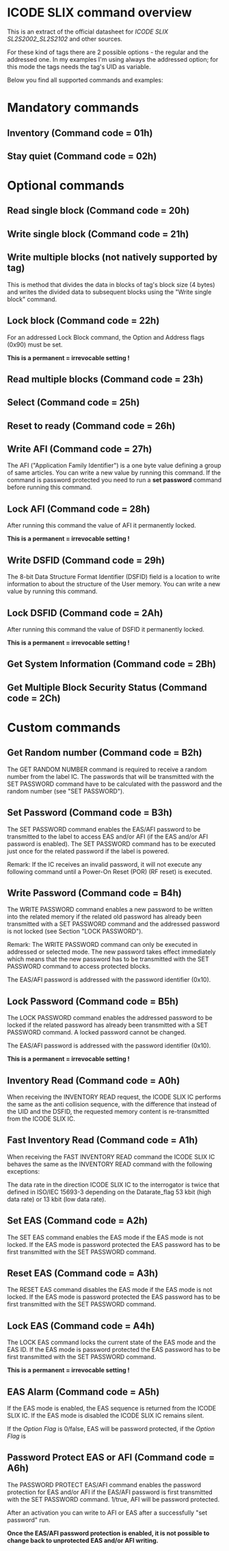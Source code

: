 # ICODE SLIX command overview

This is an extract of the official datasheet for *ICODE SLIX SL2S2002_SL2S2102* and other sources.

For these kind of tags there are 2 possible options - the regular and the addressed one. In my 
examples I'm using always the addressed option; for this mode the tags needs the tag's UID as 
variable.

Below you find all supported commands and examples:

# Mandatory commands

## Inventory (Command code = 01h)

## Stay quiet (Command code = 02h)

# Optional commands

## Read single block (Command code = 20h)

## Write single block (Command code = 21h)

## Write multiple blocks (not natively supported by tag)

This is method that divides the data in blocks of tag's block size (4 bytes) and writes the divided data to 
subsequent blocks using the "Write single block" command.

## Lock block (Command code = 22h)

For an addressed Lock Block command, the Option and Address flags (0x90) must be set.

**This is a permanent = irrevocable setting !**

## Read multiple blocks (Command code = 23h)

## Select (Command code = 25h)

## Reset to ready (Command code = 26h)

## Write AFI (Command code = 27h)

The AFI ("Application Family Identifier") is a one byte value defining a group of same articles. You can write 
a new value by running this command. If the command is password protected you need to run a **set password** command 
before running this command.

## Lock AFI (Command code = 28h)

After running this command the value of AFI it permanently locked.

**This is a permanent = irrevocable setting !**

## Write DSFID (Command code = 29h)

The 8-bit Data Structure Format Identifier (DSFID) field is a location to write information to about the structure 
of the User memory. You can write a new value by running this command.

## Lock DSFID (Command code = 2Ah)

After running this command the value of DSFID it permanently locked.

**This is a permanent = irrevocable setting !**

## Get System Information (Command code = 2Bh)

## Get Multiple Block Security Status (Command code = 2Ch)

# Custom commands

## Get Random number (Command code = B2h)

The GET RANDOM NUMBER command is required to receive a random number from the label IC. 
The passwords that will be transmitted with the SET PASSWORD command have to be 
calculated with the password and the random number (see "SET PASSWORD").

## Set Password (Command code = B3h)

The SET PASSWORD command enables the EAS/AFI password to be transmitted to the label 
to access EAS and/or AFI (if the EAS and/or AFI password is enabled). The SET PASSWORD 
command has to be executed just once for the related password if the label is powered.

Remark: If the IC receives an invalid password, it will not execute any following command 
until a Power-On Reset (POR) (RF reset) is executed.

## Write Password (Command code = B4h)

The WRITE PASSWORD command enables a new password to be written into the related memory 
if the related old password has already been transmitted with a SET PASSWORD command and 
the addressed password is not locked (see Section "LOCK PASSWORD").

Remark: The WRITE PASSWORD command can only be executed in addressed or selected mode. 
The new password takes effect immediately which means that the new password has to be 
transmitted with the SET PASSWORD command to access protected blocks.

The EAS/AFI password is addressed with the password identifier (0x10).

## Lock Password (Command code = B5h)

The LOCK PASSWORD command enables the addressed password to be locked if the related 
password has already been transmitted with a SET PASSWORD command. A locked password 
cannot be changed.

The EAS/AFI password is addressed with the password identifier (0x10).

**This is a permanent = irrevocable setting !**

## Inventory Read (Command code = A0h)

When receiving the INVENTORY READ request, the ICODE SLIX IC performs the same as the 
anti collision sequence, with the difference that instead of the UID and the DSFID, 
the requested memory content is re-transmitted from the ICODE SLIX IC.

## Fast Inventory Read (Command code = A1h)

When receiving the FAST INVENTORY READ command the ICODE SLIX IC behaves the same as the 
INVENTORY READ command with the following exceptions:

The data rate in the direction ICODE SLIX IC to the interrogator is twice that defined 
in ISO/IEC 15693-3 depending on the Datarate_flag 53 kbit (high data rate) or 13 kbit 
(low data rate).

## Set EAS (Command code = A2h)

The SET EAS command enables the EAS mode if the EAS mode is not locked. If the EAS mode 
is password protected the EAS password has to be first transmitted with the SET PASSWORD 
command.

## Reset EAS (Command code = A3h)

The RESET EAS command disables the EAS mode if the EAS mode is not locked. If the EAS 
mode is password protected the EAS password has to be first transmitted with the SET 
PASSWORD command.

## Lock EAS (Command code = A4h)

The LOCK EAS command locks the current state of the EAS mode and the EAS ID. If the EAS 
mode is password protected the EAS password has to be first transmitted with the SET 
PASSWORD command.

**This is a permanent = irrevocable setting !**

## EAS Alarm (Command code = A5h)

If the EAS mode is enabled, the EAS sequence is returned from the ICODE SLIX IC.
If the EAS mode is disabled the ICODE SLIX IC remains silent.


If the *Option Flag* is 0/false, EAS will be password protected, if the *Option Flag* is
## Password Protect EAS or AFI (Command code = A6h)

The PASSWORD PROTECT EAS/AFI command enables the password protection for EAS and/or AFI
if the EAS/AFI password is first transmitted with the SET PASSWORD command.
1/true, AFI will be password protected.

After an activation you can write to AFI or EAS after a successfully "set password" run.

**Once the EAS/AFI password protection is enabled, it is not possible to change back to 
unprotected EAS and/or AFI writing.**

## 




